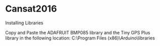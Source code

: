 # Cansat2016

Installing Libraries

Copy and Paste the ADAFRUIT BMP085 library and the Tiny GPS Plus library in the following location:
C:\Program Files (x86)\Arduino\libraries
